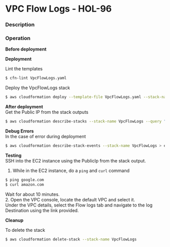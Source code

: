 # VPC Flow Logs - HOL-96

### Description

### Operation

**Before deployment**

**Deployment**

Lint the templates

```bash
$ cfn-lint VpcFlowLogs.yaml
```

Deploy the VpcFlowLogs stack

```bash
$ aws cloudformation deploy --template-file VpcFlowLogs.yaml --stack-name VpcFlowLogs --capabilities CAPABILITY_NAMED_IAM
```

**After deployment**  
Get the Public IP from the stack outputs

```bash
$ aws cloudformation describe-stacks --stack-name VpcFlowLogs --query "Stacks[0].Outputs" --no-cli-pager
```

**Debug Errors**  
In the case of error during deployment

```bash
$ aws cloudformation describe-stack-events --stack-name VpcFlowLogs > events.json
```

**Testing**  
SSH into the EC2 instance using the PublicIp from the stack output.

1. While in the EC2 instance, do a `ping` and `curl` command

```bash
$ ping google.com
$ curl amazon.com
```

Wait for about 10 minutes.  
2. Open the VPC console, locate the default VPC and select it.  
Under the VPC details, select the Flow logs tab and navigate to the log Destination using the link provided.

**Cleanup**

To delete the stack

```bash
$ aws cloudformation delete-stack --stack-name VpcFlowLogs
```
